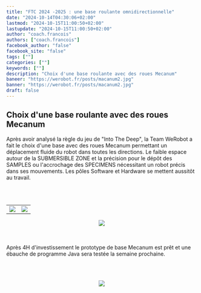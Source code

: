 ```yaml
---
title: "FTC 2024 -2025 : une base roulante omnidirectionnelle"
date: "2024-10-14T04:30:06+02:00"
lastmod: "2024-10-15T11:00:50+02:00"
lastupdate: "2024-10-15T11:00:50+02:00"
author: "coach.francois"
authors: ["coach.francois"]
facebook_author: "false"
facebook_site: "false"
tags: [""]
categories: [""]
keywords: [""]
description: "Choix d'une base roulante avec des roues Mecanum"
baneer: "https://werobot.fr/posts/macanum2.jpg"
banner: "https://werobot.fr/posts/macanum2.jpg"
draft: false
---
```

## Choix d'une base roulante avec des roues Mecanum

Après avoir analysé la règle du jeu de "Into The Deep", la Team WeRobot a fait le choix d'une base avec des roues Mecanum permettant un déplacement fluide du robot dans toutes les directions. Le faible espace autour de la SUBMERSIBLE ZONE et la précision pour le dépôt des SAMPLES ou l'accrochage des SPECIMENS nécessitant un robot précis dans ses mouvements. Les pôles Software et Hardware se mettent aussitôt au travail.

<br><br>
<center>
<div style="width: 100%; max-width: 700px;">
    <table cellspacing="10">
        <tr>
            <td><img src="https://werobot.fr/posts/macanum 01.jpg"></td>
            <td><img src="https://werobot.fr/posts/macanum 00.jpg"></td>
	</tr>
    </table>
</div>
</center>
<center>
<div style="width: 100%; max-width: 700px;">
<img src="https://werobot.fr/posts/macanum1.jpg">
</div>
</center>
<center>
<div style="width: 100%; max-width: 700px;">
<img src="https://werobot.fr/posts/macanum2.jpg" alt="">
</div>
</center>
<br><br>

Après 4H d'investissement le prototype de base Mecanum est prêt et une ébauche de programme Java sera testée la semaine prochaine.

<br><br>
<center>
<div style="width: 100%; max-width: 700px;">
<img src="https://werobot.fr/posts/macanum3.jpg">
</div>
</center>



































